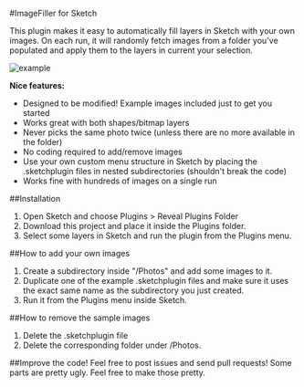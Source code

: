 #ImageFiller for Sketch

This plugin makes it easy to automatically fill layers in Sketch with your own images. On each run, it will randomly fetch images from a folder you've populated and apply them to the layers in current your selection.

![example](http://cl.ly/image/0q200I0y081y/example.png)

**Nice features:**

* Designed to be modified! Example images included just to get you started
* Works great with both shapes/bitmap layers
* Never picks the same photo twice (unless there are no more available in the folder)
* No coding required to add/remove images
* Use your own custom menu structure in Sketch by placing the .sketchplugin files in nested subdirectories (shouldn't break the code)
* Works fine with hundreds of images on a single run

##Installation
1. Open Sketch and choose Plugins > Reveal Plugins Folder
2. Download this project and place it inside the Plugins folder.
3. Select some layers in Sketch and run the plugin from the Plugins menu.

##How to add your own images
1. Create a subdirectory inside "/Photos" and add some images to it.
2. Duplicate one of the example .sketchplugin files and make sure it uses the exact same name as the subdirectory you just created.
3. Run it from the Plugins menu inside Sketch.

##How to remove the sample images
1. Delete the .sketchplugin file
2. Delete the corresponding folder under /Photos.

##Improve the code!
Feel free to post issues and send pull requests! Some parts are pretty ugly. Feel free to make those pretty.